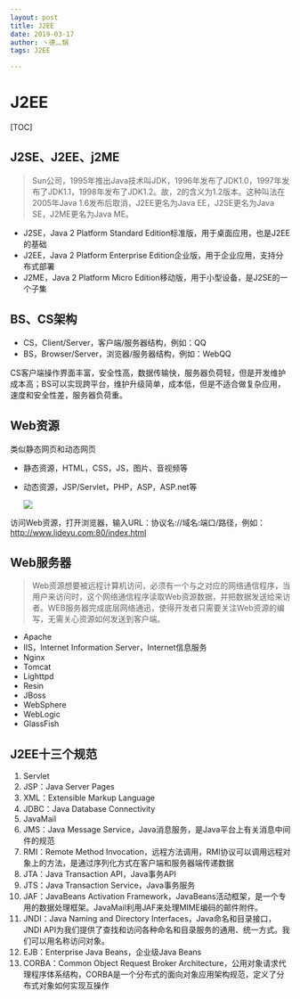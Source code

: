 ```yaml
---
layout: post
title: J2EE
date: 2019-03-17
author: 丶德灬锅
tags: J2EE

---
```


# J2EE

[TOC]

## J2SE、J2EE、j2ME

> Sun公司，1995年推出Java技术叫JDK，1996年发布了JDK1.0，1997年发布了JDK1.1，1998年发布了JDK1.2。故，2的含义为1.2版本。这种叫法在2005年Java 1.6发布后取消，J2EE更名为Java EE，J2SE更名为Java SE，J2ME更名为Java ME。

- J2SE，Java 2 Platform Standard Edition标准版，用于桌面应用，也是J2EE的基础
- J2EE，Java 2 Platform Enterprise Edition企业版，用于企业应用，支持分布式部署
- J2ME，Java 2 Platform Micro Edition移动版，用于小型设备，是J2SE的一个子集

## BS、CS架构

- CS，Client/Server，客户端/服务器结构，例如：QQ
- BS，Browser/Server，浏览器/服务器结构，例如：WebQQ

CS客户端操作界面丰富，安全性高，数据传输快，服务器负荷轻，但是开发维护成本高；BS可以实现跨平台，维护升级简单，成本低，但是不适合做复杂应用，速度和安全性差，服务器负荷重。

## Web资源

类似静态网页和动态网页

- 静态资源，HTML，CSS，JS，图片、音视频等

- 动态资源，JSP/Servlet，PHP，ASP，ASP.net等

  ![](https://cdn.jsdelivr.net/gh/ldy/jekyll@master/_posts/img/2019-03-17-J2EE.jpg)

访问Web资源，打开浏览器，输入URL：协议名://域名:端口/路径，例如：http://www.lideyu.com:80/index.html

## Web服务器

> Web资源想要被远程计算机访问，必须有一个与之对应的网络通信程序，当用户来访问时，这个网络通信程序读取Web资源数据，并把数据发送给来访者。WEB服务器完成底层网络通迅，使得开发者只需要关注Web资源的编写，无需关心资源如何发送到客户端。

- Apache
- IIS，Internet Information  Server，Internet信息服务
- Nginx
- Tomcat
- Lighttpd
- Resin
- JBoss
- WebSphere
- WebLogic
- GlassFish

## J2EE十三个规范

1. Servlet
2. JSP：Java Server Pages
3. XML：Extensible Markup Language
4. JDBC：Java Database Connectivity
5. JavaMail
6. JMS：Java Message Service，Java消息服务，是Java平台上有关消息中间件的规范
7. RMI：Remote Method Invocation，远程方法调用，RMI协议可以调用远程对象上的方法，是通过序列化方式在客户端和服务器端传递数据
8. JTA：Java Transaction API，Java事务API
9. JTS：Java Transaction Service，Java事务服务
10. JAF：JavaBeans Activation Framework，JavaBeans活动框架，是一个专用的数据处理框架。JavaMail利用JAF来处理MIME编码的邮件附件。
11. JNDI：Java Naming and Directory Interfaces，Java命名和目录接口，JNDI API为我们提供了查找和访问各种命名和目录服务的通用、统一方式。我们可以用名称访问对象。
12. EJB：Enterprise Java Beans，企业级Java Beans
13. CORBA：Common Object Request Broker Architecture，公用对象请求代理程序体系结构，CORBA是一个分布式的面向对象应用架构规范，定义了分布式对象如何实现互操作